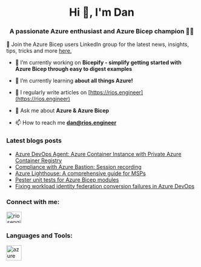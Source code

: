<h1 align="center">Hi 👋, I'm Dan</h1>
<h3 align="center">A passionate Azure enthusiast and Azure Bicep champion 👑🦾 </h3>

💪 Join the Azure Bicep users LinkedIn group for the latest news, insights, tips, tricks and more [here.](https://www.linkedin.com/groups/13004126/)

- 🔭 I’m currently working on **Bicepify - simplify getting started with Azure Bicep through easy to digest examples**

- 🌱 I’m currently learning **about all things Azure!**

- 📝 I regularly write articles on [https://rios.engineer](https://rios.engineer)

- 💬 Ask me about **Azure & Azure Bicep**

- 📫 How to reach me **dan@rios.engineer**

### Latest blogs posts
<!-- BLOG-POST-LIST:START -->
- [Azure DevOps Agent: Azure Container Instance with Private Azure Container Registry](https://rios.engineer/azure-devops-agent-azure-container-instance-with-private-azure-container-registry/)
- [Compliance with Azure Bastion: Session recording](https://rios.engineer/compliance-with-azure-bastion-session-recording/)
- [Azure Lighthouse: A comprehensive guide for MSPs](https://rios.engineer/azure-lighthouse-a-comprehensive-guide-for-msps/)
- [Pester unit tests for Azure Bicep modules](https://rios.engineer/pester-unit-tests-for-azure-bicep-modules/)
- [Fixing workload identity federation conversion failures in Azure DevOps](https://rios.engineer/fixing-workload-identity-federation-conversion-failures-in-azure-devops/)
<!-- BLOG-POST-LIST:END -->

<h3 align="left">Connect with me:</h3>
<p align="left">
<a href="https://linkedin.com/in/riosengineer" target="blank"><img align="center" src="https://raw.githubusercontent.com/rahuldkjain/github-profile-readme-generator/master/src/images/icons/Social/linked-in-alt.svg" alt="riosengineer" height="30" width="40" /></a>
</p>

<h3 align="left">Languages and Tools:</h3>
<p align="left"> <a href="https://azure.microsoft.com/en-in/" target="_blank" rel="noreferrer"> <img src="https://www.vectorlogo.zone/logos/microsoft_azure/microsoft_azure-icon.svg" alt="azure" width="40" height="40"/> </a> </p>
